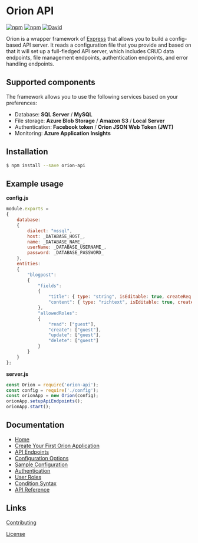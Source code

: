 # Orion API

[![npm](https://img.shields.io/npm/dt/orion-api.svg)](https://www.npmjs.com/package/orion-api) [![npm](https://img.shields.io/npm/v/orion-api.svg)](https://www.npmjs.com/package/orion-api) [![David](https://img.shields.io/david/ctjong/orion.svg)](https://www.npmjs.com/package/orion-api)

Orion is a wrapper framework of [Express](https://github.com/expressjs/express) that allows you to build a config-based API server. It reads a configuration file that you provide and based on that it will set up a full-fledged API server, which includes CRUD data endpoints, file management endpoints, authentication endpoints, and error handling endpoints.

## Supported components

The framework allows you to use the following services based on your preferences:
- Database: **SQL Server** / **MySQL**
- File storage: **Azure Blob Storage** / **Amazon S3** / **Local Server**
- Authentication: **Facebook token** / **Orion JSON Web Token (JWT)**
- Monitoring: **Azure Application Insights**

## Installation

```bash
$ npm install --save orion-api
```

## Example usage

**config.js**

```js
module.exports =
{
    database:
    {
        dialect: "mssql",
        host: _DATABASE_HOST_,
        name: _DATABASE_NAME_,
        userName: _DATABASE_USERNAME_,
        password: _DATABASE_PASSWORD_
    },
    entities:
    {
        "blogpost":
        {
            "fields":
            {
                "title": { type: "string", isEditable: true, createReq: 2, foreignKey: null },
                "content": { type: "richtext", isEditable: true, createReq: 2, foreignKey: null }
            },
            "allowedRoles":
            {
                "read": ["guest"],
                "create": ["guest"],
                "update": ["guest"],
                "delete": ["guest"]
            }
        }
    }
};
```

**server.js**

```js
const Orion = require('orion-api');
const config = require('./config');
const orionApp = new Orion(config);
orionApp.setupApiEndpoints();
orionApp.start();
```

## Documentation

- [Home](https://ctjong.github.io/orion)
- [Create Your First Orion Application](https://ctjong.github.io/orion/docs/create-your-first-orion-application)
- [API Endpoints](https://ctjong.github.io/orion/docs/api-endpoints)
- [Configuration Options](https://ctjong.github.io/orion/docs/configuration-options)
- [Sample Configuration](https://ctjong.github.io/orion/docs/sample-configuration)
- [Authentication](https://ctjong.github.io/orion/docs/authentication)
- [User Roles](https://ctjong.github.io/orion/docs/user-roles)
- [Condition Syntax](https://ctjong.github.io/orion/docs/condition-syntax)
- [API Reference](https://ctjong.github.io/orion/docs/api-reference)


## Links

[Contributing](https://github.com/ctjong/orion/tree/master/CONTRIBUTING.md)

[License](https://github.com/ctjong/orion/tree/master/LICENSE)